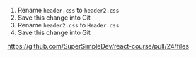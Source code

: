1. Rename `header.css` to `header2.css`
2. Save this change into Git
3. Rename `header2.css` to `Header.css`
4. Save this change into Git

https://github.com/SuperSimpleDev/react-course/pull/24/files